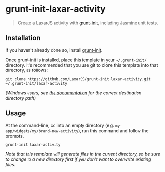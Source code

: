 # grunt-init-laxar-activity

> Create a LaxarJS activity with [grunt-init][], including Jasmine unit tests.

[grunt-init]: http://gruntjs.com/project-scaffolding


## Installation

If you haven't already done so, install [grunt-init][].

Once grunt-init is installed, place this template in your `~/.grunt-init/` directory. It's recommended that you use git to clone this template into that directory, as follows:

```
git clone https://github.com/LaxarJS/grunt-init-laxar-activity.git ~/.grunt-init/laxar-activity
```

_(Windows users, see [the documentation][grunt-init] for the correct destination directory path)_


## Usage

At the command-line, cd into an empty directory (e.g. `my-app/widgets/my/brand-new-activity`), run this command and follow the prompts.

```
grunt-init laxar-activity
```

_Note that this template will generate files in the current directory, so be sure to change to a new directory first if you don't want to overwrite existing files._
